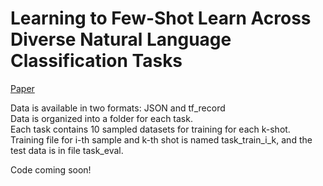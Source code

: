 # Learning to Few-Shot Learn Across Diverse Natural Language Classification Tasks

[Paper](https://arxiv.org/abs/1911.03863)

Data is available in two formats: JSON and tf_record  
Data is organized into a folder for each task.  
Each task contains 10 sampled datasets for training for each k-shot.  
Training file for i-th sample and k-th shot is named task_train_i_k, and the test data is in file task_eval.  

Code coming soon!
